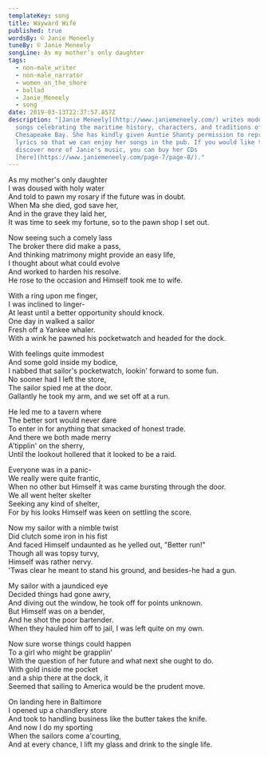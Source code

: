 ```yaml
---
templateKey: song
title: Wayward Wife
published: true
wordsBy: © Janie Meneely
tuneBy: © Janie Meneely
songLine: As my mother’s only daughter
tags:
  - non-male_writer
  - non-male_narrator
  - women_on_the_shore
  - ballad
  - Janie_Meneely
  - song
date: 2019-03-13T22:37:57.857Z
description: "[Janie Meneely](http://www.janiemeneely.com/) writes modern sea
  songs celebrating the maritime history, characters, and traditions of the
  Chesapeake Bay. She has kindly given Auntie Shanty permission to reproduce the
  lyrics so that we can enjoy her songs in the pub. If you would like to
  discover more of Janie's music, you can buy her CDs
  [here](https://www.janiemeneely.com/page-7/page-8/)."
---
```

As my mother's only daughter\
I was doused with holy water\
And told to pawn my rosary if the future was in doubt.\
When Ma she died, god save her,\
And in the grave they laid her,\
It was time to seek my fortune, so to the pawn shop I set out.

Now seeing such a comely lass\
The broker there did make a pass,\
And thinking matrimony might provide an easy life,\
I thought about what could evolve \
And worked to harden his resolve.\
He rose to the occasion and Himself took me to wife.

With a ring upon me finger, \
I was inclined to linger-\
At least until a better opportunity should knock.\
One day in walked a sailor\
Fresh off a Yankee whaler.\
With a wink he pawned his pocketwatch and headed for the dock.

With feelings quite immodest\
And some gold inside my bodice,\
I nabbed that sailor's pocketwatch, lookin' forward to some fun.\
No sooner had I left the store,\
The sailor spied me at the door.\
Gallantly he took my arm, and we set off at a run.

He led me to a tavern where\
The better sort would never dare\
To enter in for anything that smacked of honest trade.\
And there we both made merry\
A'tipplin' on the sherry,\
Until the lookout hollered that it looked to be a raid.

Everyone was in a panic-\
We really were quite frantic,\
When no other but Himself it was came bursting through the door.\
We all went helter skelter\
Seeking any kind of shelter,\
For by his looks Himself was keen on settling the score.

Now my sailor with a nimble twist\
Did clutch some iron in his fist\
And faced Himself undaunted as he yelled out, "Better run!"\
Though all was topsy turvy,\
Himself was rather nervy.\
'Twas clear he meant to stand his ground, and besides-he had a gun.

My sailor with a jaundiced eye\
Decided things had gone awry,\
And diving out the window, he took off for points unknown.\
But Himself was on a bender,\
And he shot the poor bartender.\
When they hauled him off to jail, I was left quite on my own.

Now sure worse things could happen\
To a girl who might be grapplin'\
With the question of her future and what next she ought to do.\
With gold inside me pocket\
and a ship there at the dock, it\
Seemed that sailing to America would be the prudent move.

On landing here in Baltimore\
I opened up a chandlery store\
And took to handling business like the butter takes the knife.\
And now I do my sporting\
When the sailors come a'courting,\
And at every chance, I lift my glass and drink to the single life.
